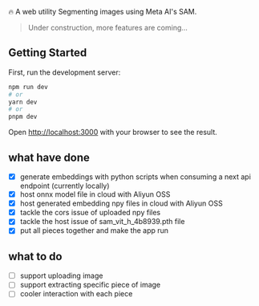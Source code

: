 🔥 A web utility Segmenting images using Meta AI's SAM.

> Under construction, more features are coming...

## Getting Started

First, run the development server:

```bash
npm run dev
# or
yarn dev
# or
pnpm dev
```

Open [http://localhost:3000](http://localhost:3000) with your browser to see the result.

## what have done

- [x] generate embeddings with python scripts when consuming a next api endpoint (currently locally)
- [x] host onnx model file in cloud with Aliyun OSS
- [x] host generated embedding npy files in cloud with Aliyun OSS
- [x] tackle the cors issue of uploaded npy files
- [x] tackle the host issue of sam_vit_h_4b8939.pth file
- [x] put all pieces together and make the app run

## what to do

- [ ] support uploading image
- [ ] support extracting specific piece of image
- [ ] cooler interaction with each piece
